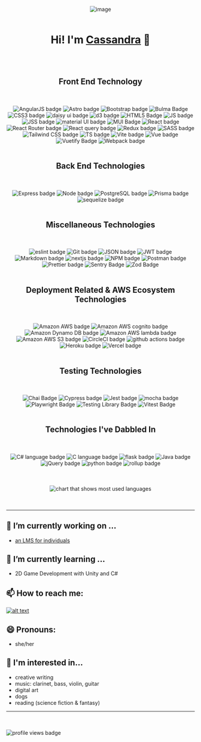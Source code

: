 <div align="center">
  
![image](https://i.imgur.com/14pIhci.png 'chibi illustration of me')
  <br/>
  <br/>
  <h1>Hi! I'm <a href="https://www.cassandracodesthings.online/" target="_blank" rel="noopener noreferrer">Cassandra</a> 👋 </h1>
  <br/>
  <br/>

  <h2>Front End Technology</h2>
  <br/>
  <br/>
  <picture>
    <img alt="AngularJS badge" src="https://img.shields.io/badge/AngularJS-E23237?style=for-the-badge&logo=angularjs&logoColor=white">
  </picture>
  <picture>
    <img alt="Astro badge" src="https://img.shields.io/badge/Astro-0C1222?style=for-the-badge&logo=astro&logoColor=FDFDFE">
  </picture>
  <picture>
    <img alt="Bootstrap badge" src="https://img.shields.io/badge/Bootstrap-563D7C?style=for-the-badge&logo=bootstrap&logoColor=white">
  </picture>
  <picture>
    <img alt="Bulma Badge" src="https://img.shields.io/badge/Bulma-00D1B2?style=for-the-badge&logo=Bulma&logoColor=white">
  </picture>
  <picture>
    <img alt="CSS3 badge" src="https://img.shields.io/badge/CSS3-1572B6?style=for-the-badge&logo=css3&logoColor=white">
  </picture>
  <picture>
    <img alt="daisy ui badge" src="https://img.shields.io/badge/daisyui-5A0EF8?style=for-the-badge&logo=daisyui&logoColor=white">
  </picture>
  <picture>
    <img alt="d3 badge" src="https://img.shields.io/badge/d3.js-F9A03C?style=for-the-badge&logo=d3.js&logoColor=white">
  </picture>
  <picture>
    <img alt="HTML5 Badge" src="https://img.shields.io/badge/HTML5-E34F26?style=for-the-badge&logo=html5&logoColor=white">
  </picture>
  <picture>
    <img alt="JS badge" src="https://img.shields.io/badge/JavaScript-323330?style=for-the-badge&logo=javascript&logoColor=F7DF1E">
  </picture>  
  <picture>
    <img alt="JSS badge" src="https://img.shields.io/badge/JSS-F7DF1E?style=for-the-badge&logo=JSS&logoColor=white">
  </picture>
  <picture>
    <img alt="material UI badge" src="https://img.shields.io/badge/Material%20UI-007FFF?style=for-the-badge&logo=mui&logoColor=white">
  </picture>
  <picture>
    <img alt="MUI Badge" src="https://img.shields.io/badge/MUI-%230081CB.svg?style=for-the-badge&logo=mui&logoColor=white">
  </picture>
  <picture>
    <img alt="React badge" src="https://img.shields.io/badge/React-20232A?style=for-the-badge&logo=react&logoColor=61DAFB">
  </picture>
  <picture>
    <img alt="React Router badge" src="https://img.shields.io/badge/React_Router-CA4245?style=for-the-badge&logo=react-router&logoColor=white">
  </picture>
  <picture>
    <img alt="React query badge" src="https://img.shields.io/badge/React_Query-FF4154?style=for-the-badge&logo=React_Query&logoColor=white">
  </picture>
  <picture>
    <img alt="Redux badge" src="https://img.shields.io/badge/Redux-593D88?style=for-the-badge&logo=redux&logoColor=white">
  </picture>
  <picture>
    <img alt="SASS badge" src="https://img.shields.io/badge/Sass-CC6699?style=for-the-badge&logo=sass&logoColor=white">
  </picture>
  <picture>
    <img alt="Tailwind CSS badge" src="https://img.shields.io/badge/Tailwind_CSS-38B2AC?style=for-the-badge&logo=tailwind-css&logoColor=white">
  </picture>
  <picture>
    <img alt="TS badge" src="https://img.shields.io/badge/TypeScript-007ACC?style=for-the-badge&logo=typescript&logoColor=white">
  </picture>
  <picture>
    <img alt="Vite badge" src="https://img.shields.io/badge/Vite-B73BFE?style=for-the-badge&logo=vite&logoColor=FFD62E">
  </picture>
  <picture>
    <img alt="Vue badge" src="https://img.shields.io/badge/Vue.js-35495E?style=for-the-badge&logo=vuedotjs&logoColor=4FC08D">
  </picture>
  <picture>
    <img alt="Vuetify Badge" src="https://img.shields.io/badge/Vuetify-1867C0?style=for-the-badge&logo=vuetify&logoColor=white">
  </picture>
  <picture>
    <img alt="Webpack badge" src="https://img.shields.io/badge/Webpack-8DD6F9?style=for-the-badge&logo=Webpack&logoColor=white">
  </picture>

  <br/>
  <br/>
  <h2>Back End Technologies</h2>
  <br/>
  <br/>

  <picture>
    <img alt="Express badge" src="https://img.shields.io/badge/Express.js-000000?style=for-the-badge&logo=express&logoColor=white">
  </picture>
  <picture>
    <img alt="Node badge" src="https://img.shields.io/badge/Node.js-339933?style=for-the-badge&logo=nodedotjs&logoColor=white">
  </picture>
  <picture>
    <img alt="PostgreSQL badge" src="https://img.shields.io/badge/PostgreSQL-316192?style=for-the-badge&logo=postgresql&logoColor=white">
  </picture>
  <picture>
    <img alt="Prisma badge" src="https://img.shields.io/badge/Prisma-3982CE?style=for-the-badge&logo=Prisma&logoColor=white">
  </picture>
  <picture>
    <img alt="sequelize badge" src="https://img.shields.io/badge/Sequelize-52B0E7?style=for-the-badge&logo=Sequelize&logoColor=white">
  </picture>

  <br/>
  <br/>
  <h2>Miscellaneous Technologies</h2>
  <br/>
  <br/>
  <picture>
    <img alt="eslint badge" src="https://img.shields.io/badge/eslint-3A33D1?style=for-the-badge&logo=eslint&logoColor=white">
  </picture>
  <picture>
    <img alt="Git badge" src="https://img.shields.io/badge/GIT-E44C30?style=for-the-badge&logo=git&logoColor=white">
  </picture>
  <picture>
    <img alt="JSON badge" src="https://img.shields.io/badge/json-5E5C5C?style=for-the-badge&logo=json&logoColor=white">
  </picture>
  <picture>
    <img alt="JWT badge" src="https://img.shields.io/badge/JWT-000000?style=for-the-badge&logo=JSON%20web%20tokens&logoColor=white">
  </picture>
  <picture>
    <img alt="Markdown badge" src="https://img.shields.io/badge/Markdown-000000?style=for-the-badge&logo=markdown&logoColor=white">
  </picture>
    <picture>
    <img alt="nextjs badge" src="https://img.shields.io/badge/next.js-000000?style=for-the-badge&logo=nextdotjs&logoColor=white">
  </picture>
  <picture>
    <img alt="NPM badge" src="https://img.shields.io/badge/npm-CB3837?style=for-the-badge&logo=npm&logoColor=white">
  </picture>
  <picture>
    <img alt="Postman badge" src="https://img.shields.io/badge/Postman-FF6C37?style=for-the-badge&logo=Postman&logoColor=white">
  </picture>
  <picture>
    <img alt="Prettier badge" src="https://img.shields.io/badge/prettier-1A2C34?style=for-the-badge&logo=prettier&logoColor=F7BA3E">
  </picture>
  <picture>
    <img alt="Sentry Badge" src="https://img.shields.io/badge/sentry-%23362D59.svg?style=for-the-badge&logo=sentry&logoColor=white">
  </picture>
  <picture>
    <img alt="Zod Badge" src="https://img.shields.io/badge/zod-%233068b7.svg?style=for-the-badge&logo=zod&logoColor=white">
  </picture>

  <br/>
  <br/>
  <h2>Deployment Related & AWS Ecosystem Technologies</h2>
  <br/>
  <br/>

  <picture>
    <img alt="Amazon AWS badge" src="https://img.shields.io/badge/Amazon_AWS-FF9900?style=for-the-badge&logo=amazonaws&logoColor=white">
  </picture>
  <picture>
    <img alt="Amazon AWS cognito badge" src="https://img.shields.io/badge/Amazon_Cognito-FF9900?style=for-the-badge&logo=amazonaws&logoColor=white">
  </picture>
  <picture>
    <img alt="Amazon Dynamo DB badge" src="https://img.shields.io/badge/Amazon%20DynamoDB-4053D6?style=for-the-badge&logo=Amazon%20DynamoDB&logoColor=white">
  </picture>
  <picture>
    <img alt="Amazon AWS lambda badge" src="https://img.shields.io/badge/Amazon_Lambda-FF9900?style=for-the-badge&logo=amazonaws&logoColor=white">
  </picture>
  <picture>
    <img alt="Amazon AWS S3 badge" src="https://img.shields.io/badge/Amazon_S3-FF9900?style=for-the-badge&logo=amazonaws&logoColor=white">
  </picture>
  <picture>
    <img alt="CircleCI badge" src="https://img.shields.io/badge/circleci-343434?style=for-the-badge&logo=circleci&logoColor=white">
  </picture>
  <picture>
    <image alt="github actions badge" src="https://img.shields.io/badge/github%20actions-%232671E5.svg?style=for-the-badge&logo=githubactions&logoColor=white">
  </picture>
  <picture>
    <img alt="Heroku badge" src="https://img.shields.io/badge/Heroku-430098?style=for-the-badge&logo=heroku&logoColor=white">
  </picture>
  <picture>
    <img alt="Vercel badge" src="https://img.shields.io/badge/Vercel-000000?style=for-the-badge&logo=vercel&logoColor=white">
  </picture>

  <br/>
  <br/>
  <h2>Testing Technologies</h2>
  <br/>
  <br/>

  <picture>
    <img alt="Chai Badge" src="https://img.shields.io/badge/chai-A30701?style=for-the-badge&logo=chai&logoColor=white">
  </picture>
  <picture>
    <img alt="Cypress badge" src="https://img.shields.io/badge/Cypress-17202C?style=for-the-badge&logo=cypress&logoColor=white">
  </picture>
  <picture>
    <img alt="Jest badge" src="https://img.shields.io/badge/Jest-C21325?style=for-the-badge&logo=jest&logoColor=white">
  </picture>
  <picture>
    <img alt="mocha badge" src="https://img.shields.io/badge/Mocha-8D6748?style=for-the-badge&logo=Mocha&logoColor=white">
  </picture>
    <picture>
    <img alt="Playwright Badge" src="https://img.shields.io/badge/-playwright-%232EAD33?style=for-the-badge&logo=playwright&logoColor=white">
  </picture>
  <picture>
    <img alt="Testing Library Badge" src="https://img.shields.io/badge/-TestingLibrary-%23E33332?style=for-the-badge&logo=testing-library&logoColor=white">
  </picture>
  <picture>
    <img alt="Vitest Badge" src="https://img.shields.io/badge/-Vitest-252529?style=for-the-badge&logo=vitest&logoColor=FCC72B">
  </picture>

  
  <br/>
  <br/>
  <h2>Technologies I've Dabbled In</h2>
  <br/>
  <br/>
  <picture>
    <img alt="C# language badge" src="https://img.shields.io/badge/C%23-239120?style=for-the-badge&logo=c-sharp&logoColor=white">
  </picture>
  <picture>
    <img alt="C language badge" src="https://img.shields.io/badge/C-00599C?style=for-the-badge&logo=c&logoColor=white">
  </picture>
  <picture>
    <img alt="flask badge" src="https://img.shields.io/badge/flask-%23000.svg?style=for-the-badge&logo=flask&logoColor=white">
  </picture>
  <picture>
    <img alt="Java badge" src="https://img.shields.io/badge/Java-ED8B00?style=for-the-badge&logo=java&logoColor=white">
  </picture>
  <picture>
    <img alt="jQuery badge" src="https://img.shields.io/badge/jquery-%230769AD.svg?style=for-the-badge&logo=jquery&logoColor=white">
  </picture>
  <picture>
    <img alt="python badge" src="https://img.shields.io/badge/python-3670A0?style=for-the-badge&logo=python&logoColor=ffdd54">
  </picture>
  <picture>
    <img alt="rollup badge" src="https://img.shields.io/badge/RollupJS-ef3335?style=for-the-badge&logo=rollup.js&logoColor=white">
  </picture>
  
  <br/>
  <br/>
  <br/>
  <br/>
  <div>
    <picture>
      <img alt="chart that shows most used languages" src="https://github-readme-stats.vercel.app/api/top-langs/?username=cassandraGoose&layout=donut&theme=transparent" />
    </picture>
  </div>
</div>

<br/>
<br/>

---

## 🔭 I’m currently working on ...
  - [an LMS for individuals](https://github.com/CassandraGoose/track-learning-system)

## 🌱 I’m currently learning ...
  - 2D Game Development with Unity and C#

## 📫 How to reach me: 
[![alt text][image]][hyperlink]


[hyperlink]: https://www.linkedin.com/in/cassandra-rt/
[image]:
https://img.shields.io/badge/LinkedIn-0077B5?style=for-the-badge&logo=linkedin&logoColor=white
(tooltip)

## 😄 Pronouns: 
  - she/her

## 🤔 I'm interested in...
  - creative writing
  - music: clarinet, bass, violin, guitar
  - digital art
  - dogs
  - reading (science fiction & fantasy)

---

<br/>
<br/>
<picture>
  <img alt="profile views badge" src="https://komarev.com/ghpvc/?username=cassandraGoose&style=flat-square&color=dc143c">
</picture>

